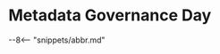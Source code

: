 <!-- SPDX-License-Identifier: CC-BY-4.0 -->
<!-- Copyright Contributors to the ODPi Egeria project 2020. -->

# Metadata Governance Day

--8<-- "snippets/abbr.md"